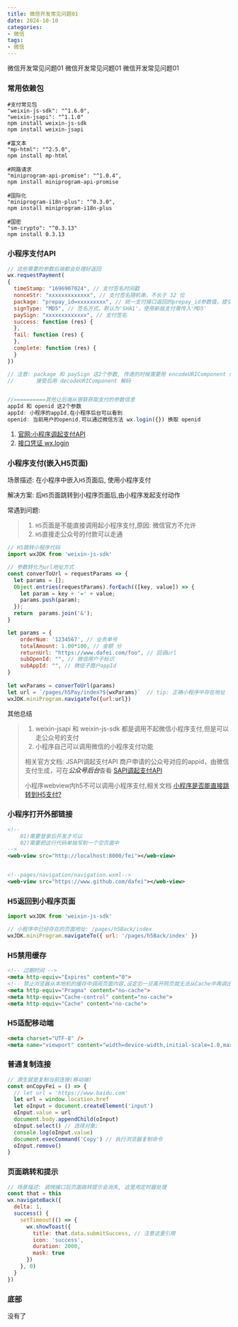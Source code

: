 ```yaml
---
title: 微信开发常见问题01
date: 2024-10-10
categories: 
- 微信
tags:
- 微信
---
```

微信开发常见问题01
微信开发常见问题01
微信开发常见问题01

<!-- more -->

### 常用依赖包

```shell
#支付常见包
"weixin-js-sdk": "^1.6.0",
"weixin-jsapi": "^1.1.0"
npm install weixin-js-sdk
npm install weixin-jsapi

#富文本
"mp-html": "^2.5.0",
npm install mp-html

#网路请求
"miniprogram-api-promise": "^1.0.4",
npm install miniprogram-api-promise

#国际化
"miniprogram-i18n-plus": "^0.3.0",
npm install miniprogram-i18n-plus

#国密
"sm-crypto": "^0.3.13"
npm install 0.3.13
```



### 小程序支付API

```js
// 这些需要的参数后端都会处理好返回
wx.requestPayment(
{
  timeStamp: "1696907024", // 支付签名时间戳
  nonceStr: "xxxxxxxxxxxxx", // 支付签名随机串，不长于 32 位
  package: "prepay_id=xxxxxxxxx", // 统一支付接口返回的prepay_id参数值，提交格式如：prepay_id=\*\*\*）
  signType: "MD5", // 签名方式，默认为'SHA1'，使用新版支付需传入'MD5'
  paySign: "xxxxxxxxxxxxx", // 支付签名
  success: function (res) {
  },
  fail: function (res) {
  },	
  complete: function (res) {
  }
})

// 注意: package 和 paySign 这2个参数, 传递的时候需要用 encodeURIComponent 编码
//       接受后用 decodeURIComponent 解码


//==========其他让后端从银联获取支付的参数信息
appId 和 openid 这2个参数
appId: 小程序的appId,在小程序后台可以看到
openid: 当前用户的openid,可以通过微信方法 wx.login({}) 换取 openid
```

1.  [官网:小程序调起支付API](https://pay.weixin.qq.com/wiki/doc/api/wxa/wxa_api.php?chapter=7_7&index=5)
2. [接口凭证 wx.login](https://developers.weixin.qq.com/miniprogram/dev/api/open-api/login/wx.login.html)



### 小程序支付(嵌入H5页面)

场景描述: 在小程序中嵌入`H5`页面后, 使用小程序支付

解决方案: 后`H5`页面跳转到小程序页面后,由小程序发起支付动作

常遇到问题: 

> 1. `H5`页面是不能直接调用起小程序支付,原因: 微信官方不允许
> 2. `H5`直接走公众号的付款可以走通

```js
// H5跳转小程序代码
import wxJDK from 'weixin-js-sdk'

// 参数转化为url地址方式
const converToUrl = requestParams => {
  let params = [];
  Object.entries(requestParams).forEach(([key, value]) => {
    let param = key + '=' + value;
    params.push(param);
  });
  return  params.join('&');
}

let params = {
    orderNum: '1234567', // 业务单号
    totalAmount: 1.00*100, // 金额 分
    returnUrl: "https://www.dafei.com/foo", // 回调url
    subOpenId: "", // 微信用户子标识
    subAppId: "", // 微信子商户appId
}
 
let wxParams = converToUrl(params)
let url = `/pages/h5Pay/index?${wxParams}`  // tip: 正确小程序中存在地址
wxJDK.miniProgram.navigateTo({url:url})
```

其他总结

> 1) weixin-jsapi 和 weixin-js-sdk  都是调用不起微信小程序支付,但是可以走公众号的支付
> 2) 小程序自己可以调用微信的小程序支付功能
>
> 相关官方文档:
> JSAPI调起支付API
> 商户申请的公众号对应的appid，由微信支付生成，可在***公众号后台***查看
> [SAPI调起支付API](https://pay.weixin.qq.com/wiki/doc/apiv3/apis/chapter3_1_4.shtml)
>
> 小程序webview内h5不可以调用小程序支付,相关文档
> [小程序是否能直接跳转到H5支付?](https://developers.weixin.qq.com/community/develop/doc/0006a676e04d20a3d6821e0ee6b000)

### 小程序打开外部链接

```xml
<!-- 
    01)需要登录后开发才可以
    02)需要把这行代码单独写到一个空页面中 
-->
<web-view src="http://localhost:8000/fei"></web-view>


<!--pages/navigation/navigation.wxml-->
<web-view src="https://www.github.com/dafei"></web-view>

```

### H5返回到小程序页面

```js
import wxJDK from 'weixin-js-sdk'

// 小程序中已经存在的页面地址: /pages/h5Back/index
wxJDK.miniProgram.navigateTo({ url: '/pages/h5Back/index' })
```

### H5禁用缓存

```html
<!-- 过期时间 -->
<meta http-equiv="Expires" content="0">
<!-- 禁止浏览器从本地机的缓存中调阅页面内容,设定后一旦离开网页就无法从Cache中再调出 -->
<meta http-equiv="Pragma" content="no-cache">
<meta http-equiv="Cache-control" content="no-cache">
<meta http-equiv="Cache" content="no-cache">
```

### H5适配移动端

```html
<meta charset="UTF-8" />
<meta name="viewport" content="width=device-width,initial-scale=1.0,maximum-scale=1.0,user-scalable=0">
```



### 普通复制连接

```js
// 源生就是复制当前连接(移动端)
const onCopyFei = () => {
  // let url = 'https://www.baidu.com'
  let url = window.location.href
  let oInput = document.createElement('input')
  oInput.value = url
  document.body.appendChild(oInput)
  oInput.select() // 选择对象;
  console.log(oInput.value)
  document.execCommand('Copy') // 执行浏览器复制命令
  oInput.remove()
}
```

### 页面跳转和提示

```js
// 场景描述: 调佣接口后页面跳转提示会消失, 这里用定时器处理
const that = this
wx.navigateBack({
  delta: 1,
  success() {
    setTimeout(() => {
      wx.showToast({
        title: that.data.submitSuccess, // 注意这里引用
        icon: 'success',
        duration: 2000,
        mask: true
      })
    }, 0)
  }
})
```



### 底部

没有了























